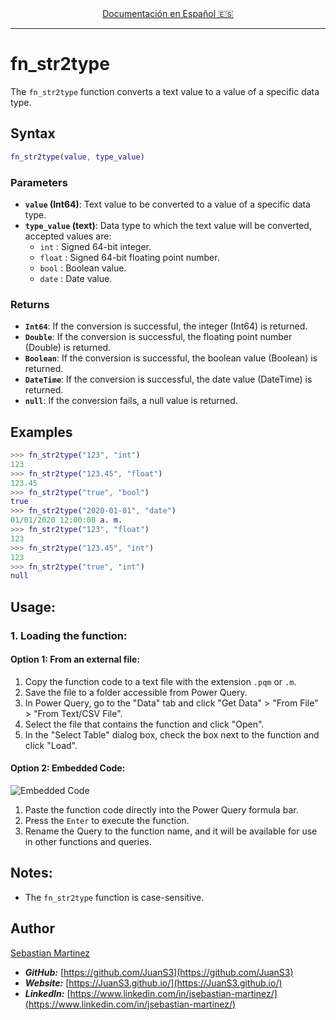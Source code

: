 <div align="center">
    <a href="README_ES.md">Documentación en Español 🇪🇸</a>
</div>

<hr>

# fn_str2type

The `fn_str2type` function converts a text value to a value of a specific data type.


## Syntax

```m
fn_str2type(value, type_value)
```

### Parameters

- **`value` (Int64)**: Text value to be converted to a value of a specific data type.
- **`type_value` (text)**: Data type to which the text value will be converted, accepted values are:
    - `int` : Signed 64-bit integer.
    - `float` : Signed 64-bit floating point number.
    - `bool` : Boolean value.
    - `date` : Date value.

### Returns

- **`Int64`**: If the conversion is successful, the integer (Int64) is returned.
- **`Double`**: If the conversion is successful, the floating point number (Double) is returned.
- **`Boolean`**: If the conversion is successful, the boolean value (Boolean) is returned.
- **`DateTime`**: If the conversion is successful, the date value (DateTime) is returned.
- **`null`**: If the conversion fails, a null value is returned.

## Examples
```m
>>> fn_str2type("123", "int")
123
>>> fn_str2type("123.45", "float")
123.45
>>> fn_str2type("true", "bool")
true
>>> fn_str2type("2020-01-01", "date")
01/01/2020 12:00:00 a. m.
>>> fn_str2type("123", "float")
123
>>> fn_str2type("123.45", "int")
123
>>> fn_str2type("true", "int")
null
```

## Usage:

### 1. Loading the function:

#### Option 1: From an external file:

1. Copy the function code to a text file with the extension `.pqm` or `.m`.
2. Save the file to a folder accessible from Power Query.
3. In Power Query, go to the "Data" tab and click "Get Data" > "From File" > "From Text/CSV File".
4. Select the file that contains the function and click "Open".
5. In the "Select Table" dialog box, check the box next to the function and click "Load".

#### Option 2: Embedded Code:

![Embedded Code](assets/img/power_query_embedded.gif)

1. Paste the function code directly into the Power Query formula bar.
2. Press the `Enter` to execute the function.
3. Rename the Query to the function name, and it will be available for use in other functions and queries.

## Notes:

- The `fn_str2type` function is case-sensitive.

## Author

[Sebastian Martinez](https://JuanS3.github.io/)

  - ***GitHub:*** [https://github.com/JuanS3](https://github.com/JuanS3)
  - ***Website:*** [https://JuanS3.github.io/](https://JuanS3.github.io/)
  - ***LinkedIn:*** [https://www.linkedin.com/in/jsebastian-martinez/](https://www.linkedin.com/in/jsebastian-martinez/)


